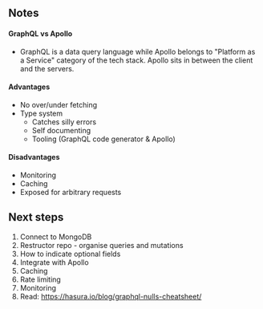 ## Notes

#### GraphQL vs Apollo
- GraphQL is a data query language while Apollo belongs to "Platform as a Service" category of the tech stack. Apollo sits in between the client and the servers. 

#### Advantages
- No over/under fetching 
- Type system
  - Catches silly errors
  - Self documenting
  - Tooling (GraphQL code generator & Apollo)

#### Disadvantages
- Monitoring
- Caching 
- Exposed for arbitrary requests


## Next steps

1. Connect to MongoDB 
2. Restructor repo - organise queries and mutations
3. How to indicate optional fields
4. Integrate with Apollo
5. Caching 
6. Rate limiting
7. Monitoring
8. Read: https://hasura.io/blog/graphql-nulls-cheatsheet/